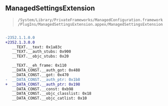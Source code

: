 ## ManagedSettingsExtension

> `/System/Library/PrivateFrameworks/ManagedConfiguration.framework/PlugIns/ManagedSettingsExtension.appex/ManagedSettingsExtension`

```diff

-2352.1.1.0.0
+2352.1.3.0.0
   __TEXT.__text: 0x1a83c
   __TEXT.__auth_stubs: 0x900
   __TEXT.__objc_stubs: 0x20

   __TEXT.__eh_frame: 0x110
   __DATA_CONST.__auth_got: 0x488
   __DATA_CONST.__got: 0x470
-  __DATA_CONST.__auth_ptr: 0x1b8
+  __DATA_CONST.__auth_ptr: 0x198
   __DATA_CONST.__const: 0xb98
   __DATA_CONST.__objc_classlist: 0x18
   __DATA_CONST.__objc_catlist: 0x10

```

